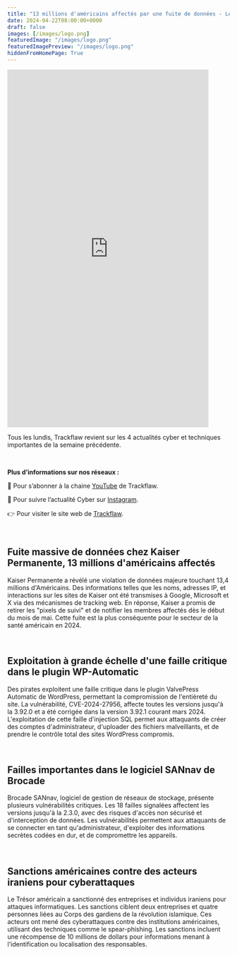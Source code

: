 ```yaml
---
title: "13 millions d'américains affectés par une fuite de données - Les4ActusCyber : semaine du 22 avril"
date: 2024-04-22T08:00:00+0000
draft: false
images: [/images/logo.png]
featuredImage: "/images/logo.png"
featuredImagePreview: "/images/logo.png"
hiddenFromHomePage: True
---
```

    
<div class="flex-container">
   <div class="flex-items">
   <iframe width="456" height="811" src="https://www.youtube.com/embed/O2hu6aXmK7g" title="13 millions d'américains affectés par une fuite de données - #Les4ActusCyber : semaine du 22 avril" frameborder="0" allow="accelerometer; autoplay; clipboard-write; encrypted-media; gyroscope; picture-in-picture; web-share" allowfullscreen></iframe>
   </div>

   <div class="flex-items">
      <p>Tous les lundis, Trackflaw revient sur les 4 actualités cyber et techniques importantes de la semaine précédente.</p>
      <br>
      <p><strong>Plus d’informations sur nos réseaux :</strong></p>
      <p>🔴 Pour s’abonner à la chaine <a href="https://www.youtube.com/@trackflaw" target="_blank" rel="noopener noreffer ">YouTube</a> de Trackflaw.</p>
      <p>📸 Pour suivre l’actualité Cyber sur <a href="https://www.instagram.com/trackflaw/" target="_blank" rel="noopener noreffer ">Instagram</a>.</p>
      <p>👉 Pour visiter le site web de <a href="https://trackflaw.com" target="_blank" rel="noopener noreffer ">Trackflaw</a>.</p>
   </div>
</div>

    
<br>

## Fuite massive de données chez Kaiser Permanente, 13 millions d'américains affectés

Kaiser Permanente a révélé une violation de données majeure touchant 13,4 millions d'Américains. Des informations telles que les noms, adresses IP, et interactions sur les sites de Kaiser ont été transmises à Google, Microsoft et X via des mécanismes de tracking web.
En réponse, Kaiser a promis de retirer les "pixels de suivi" et de notifier les membres affectés dès le début du mois de mai. Cette fuite est la plus conséquente pour le secteur de la santé américain en 2024.


<br>

## Exploitation à grande échelle d'une faille critique dans le plugin WP-Automatic

Des pirates exploitent une faille critique dans le plugin ValvePress Automatic de WordPress, permettant la compromission de l'entièreté du site. La vulnérabilité, CVE-2024-27956, affecte toutes les versions jusqu'à la 3.92.0 et a été corrigée dans la version 3.92.1 courant mars 2024.
L'exploitation de cette faille d'injection SQL permet aux attaquants de créer des comptes d'administrateur, d'uploader des fichiers malveillants, et de prendre le contrôle total des sites WordPress compromis.


<br>

## Failles importantes dans le logiciel SANnav de Brocade

Brocade SANnav, logiciel de gestion de réseaux de stockage, présente plusieurs vulnérabilités critiques. Les 18 failles signalées affectent les versions jusqu'à la 2.3.0, avec des risques d'accès non sécurisé et d'interception de données.
Les vulnérabilités permettent aux attaquants de se connecter en tant qu'administrateur, d'exploiter des informations secrètes codées en dur, et de compromettre les appareils.


<br>

## Sanctions américaines contre des acteurs iraniens pour cyberattaques

Le Trésor américain a sanctionné des entreprises et individus iraniens pour attaques informatiques. Les sanctions ciblent deux entreprises et quatre personnes liées au Corps des gardiens de la révolution islamique.
Ces acteurs ont mené des cyberattaques contre des institutions américaines, utilisant des techniques comme le spear-phishing. Les sanctions incluent une récompense de 10 millions de dollars pour informations menant à l'identification ou localisation des responsables.

